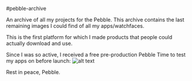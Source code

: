 #pebble-archive

An archive of all my projects for the Pebble. This archive contains the last remaining images I could find of all my apps/watchfaces.


This is the first platform for which I made products that people could actually download and use. 

Since I was so active, I received a free pre-production Pebble Time to test my apps on before launch:
![alt text](preprodtime.png "pre-production pebble time")

Rest in peace, Pebble.